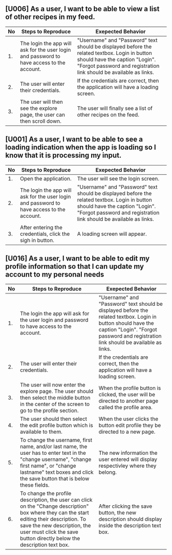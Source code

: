 ## [U006] As a user, I want to be able to view a list of other recipes in my feed.

| No | Steps to Reproduce | Exepected Behavior |
| --- | --- | --- |
| 1. | The login the app will ask for the user login and password to have access to the account. |"Username" and "Password" text should be displayed before the related textbox. Login in button should have the caption "Login". "Forgot password and registration link should be available as links.| 
| 2. | The user will enter their credentials. | If the credentials are correct, then the application will have a loading screen. |
| 3. | The user will then see the explore page, the user can then scroll down. | The user will finally see a list of other recipes on the feed. |

## [U001] As a user, I want to be able to see a loading indication when the app is loading so I know that it is processing my input.

| No | Steps to Reproduce | Exepected Behavior |
| --- | --- | --- |
| 1. | Open the application. | The user will see the login screen. | 
| 2. |  The login the app will ask for the user login and password to have access to the account. |"Username" and "Password" text should be displayed before the related textbox. Login in button should have the caption "Login". "Forgot password and registration link should be available as links.|
| 3. | After entering the credentials, click the sigh in button. | A loading screen will appear. | 

## [U016] As a user, I want to be able to edit my profile information so that I can update my account to my personal needs 
| No | Steps to Reproduce | Exepected Behavior |
| --- | --- | --- |
| 1. | The login the app will ask for the user login and password to have access to the account. |"Username" and "Password" text should be displayed before the related textbox. Login in button should have the caption "Login". "Forgot password and registration link should be available as links.| 
| 2. | The user will enter their credentials. | If the credentials are correct, then the application will have a loading screen. |
| 3. | The user will now enter the explore page. The user should then select the middle button in the center of the screen to go to the profile section. | When the profile button is clicked, the user will be directed to another page called the profile area.
| 4. | The user should then select the edit profile button which is available to them. | When the user clicks the button edit profile they be directed to a new page. |
| 5. | To change the username, first name, and/or last name, the user has to enter text in the "change username", "change first name", or "change lastname" text boxes and click the save button that is below these fields. | The new information the user entered will display respectivley where they belong. | 
| 6. | To change the profile description, the user can click on the "Change description" box where they can the start editing their description. To save the new description, the user must click the save button directly below the description text box. | After clicking the save button, the new description should display inside the description text box.|
